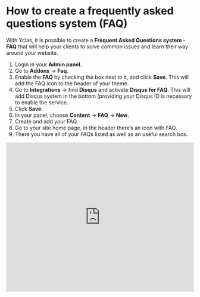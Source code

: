 # How to create a frequently asked questions system (FAQ) 

With Yclas, it is possible to create a  **Frequent Asked Questions system - FAQ** that will help your clients to solve common issues and learn their way around your website.

1.  Login in your **Admin panel**.
2.  Go to  **Addons**  ->  **Faq**.
3.  Enable the **FAQ** by checking the box next to it, and click  **Save**. This will add the FAQ icon to the header of your theme.
4.  Go to  **Integrations**  ->  find **Disqus** and activate **Disqus for FAQ**. This will add Disqus system in the bottom (providing your Disqus ID is necessary to enable the service.
5.  Click  **Save**.
6. In your panel, choose  **Content**  ->  **FAQ**  ->  **New**.
7. Create and add your FAQ.
8. Go to your site home page, in the header there’s an icon with FAQ.
9. There you have all of your FAQs listed as well as an useful search box.




<iframe width="100%" height="400px" src="https://www.youtube.com/embed/a8PYPExB_Mo" title="Yclas video" frameborder="0" allow="accelerometer; autoplay; clipboard-write; encrypted-media; gyroscope; picture-in-picture" allowfullscreen></iframe>

